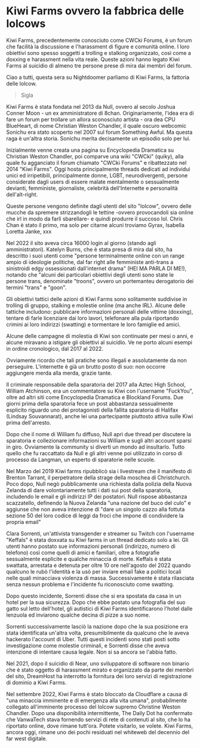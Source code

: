 # Kiwi Farms ovvero la fabbrica delle lolcows

Kiwi Farms, precedentemente conosciuto come CWCki Forums, è un forum che facilità la discussione e l'harassment di figure e comunità online. I loro obiettivi sono spesso soggetti a trolling e stalking organizzato, così come a doxxing e harassment nella vita reale. Queste azioni hanno legato Kiwi Farms al suicidio di almeno tre persone prese di mira dai membri del forum.

Ciao a tutti, questa sera su Nightdoomer parliamo di Kiwi Farms, la fattoria delle lolcow.

> Sigla

Kiwi Farms è stata fondata nel 2013 da Null, ovvero al secolo Joshua Conner Moon - un ex amministratore di 8chan. Originariamente, l'idea era di fare un forum per trollare un allora sconosciuto artista - ora dea CPU BlueHeart, di nome Christian Weston Chandler, il quale oscuro webcomic Sonichu era stato scoperto nel 2007 sul forum Something Awful. Ma questa raga è un'altra storia. Sonichu merita decisamente un episodio solo per lui.

Inizialmente venne creata una pagina su Encyclopedia Dramatica su Christian Weston Chandler, poi comparve una wiki "CWCki" (quiky), alla quale fu agganciato il forum chiamato "CWCki Forums" e ribattezzato nel 2014 "Kiwi Farms".
Oggi hosta principalmente threads dedicati ad individui unici ed irripetibili, principalmente donne, LGBT, neurodivergenti, persone considerate dagli users di essere malate mentalmente o sessualmente devianti, femministe, giornaliste, celebrità dell'Internette e personalità dell'alt-right. 

Queste persone vengono definite dagli utenti del sito "lolcow", ovvero delle mucche da spremere strizzandogli le tettine -ovvero provocandoli sia online che irl in modo da farli sbarellare- e quindi produrre il succoso lol. Chris Chan è stato il primo, ma solo per citarne alcuni troviamo Gyrax, Isabella Loretta Janke, xxx

Nel 2022 il sito aveva circa 16000 login al giorno (stando agli amministratori). Katelyn Burns, che è stata presa di mira dal sito, ha descritto i suoi utenti come "persone terminalmente online con un range ampio di ideologie politiche, dal far right alle femministe anti-trans a sinistroidi edgy ossessionati dall'internet drama" (HEI MA PARLA DI ME!), notando che "alcuni dei particolari obiettivi degli utenti sono state le persone trans, denominate "troons", ovvero un portemanteu derogatorio dei termini "trans" e "goon".

Gli obiettivi tattici delle azioni di Kiwi Farms sono solitamente suddivise in trolling di gruppo, stalking e molestie online (ma anche IRL). Alcune delle tattiche includono: pubblicare informazioni personali delle vittime (doxxing), tentare di farle licenziare dai loro lavori, telefonare alla pula riportando crimini ai loro indirizzi (swatting) e tormentare le loro famiglie ed amici.

Alcune delle campagne di molestia di Kiwi son continuate per mesi o anni, e alcune miravano a istigare gli obiettivi al suicidio. Ve ne porto alcuni esempi in ordine cronologico, dal 2017 al 2022. 

Ovviamente ricordo che tali pratiche sono illegali e assolutamente da non perseguire. L'internette è già un brutto posto di suo: non occorre aggiungere merda alla merda, grazie tante.

Il criminale responsabile della sparatoria del 2017 alla Aztec High School, William Atchinson, era un commentatore su Kiwi con l'username "FuckYou", oltre ad altri siti come Encyclopedia Dramatica e Blockland Forums.
Due giorni prima della sparatoria fece un post abbastanza sessualmente esplicito riguardo uno dei protagonisti della fallita sparatoria di Halifax (Lindsay Souvannarat), anche lei una partecipante piuttosto attiva sulle Kiwi prima dell'arresto.

Dopo che il nome di William fu diffuso, Null aprì due thread per discutere la sparatoria e collezionare informazioni su William e sugli altri account sparsi in giro. Ovviamente la community si divertì un mondo ad insultarlo. Tutto quello che fu raccattato da Null e gli altri venne poi utilizzato in corso di processo da Langman, un esperto di sparatorie nelle scuole.

Nel Marzo del 2019 Kiwi farms ripubblicò sia i livestream che il manifesto di Brenton Tarrant, il perpetratore della strage della moschea di Christchurch. Poco dopo, Null negò pubblicamente una richiesta dalla polizia della Nuova Zelanda di dare volontariamente tutti i dati sui post della sparatoria, includendo le email e gli indirizzi IP dei postatori.
Null rispose abbastanza scazzatello, definendo la Nuova Zelanda "una nazione del buco del culo" e aggiunse che non aveva intenzione di "dare un singolo cazzo alla fottuta sezione 50 del loro codice di leggi da froci che impone di condividere la propria email"

Clara Sorrenti, un'attivista transgender e streamer su Twitch con l'username "Keffals" è stata doxxata su Kiwi farms in un thread dedicato solo a lei. Gli utenti hanno postato sue informazioni personali (indirizzo, numero di telefono) così come quelli di amici e familiari, oltre a fotografie sessualmente esplicite e qualche minaccia di morte.
Keffals è stata swattata, arrestata e detenuta per oltre 10 ore nell'agosto del 2022 quando qualcuno le rubò l'identità e la usò per inviare email fake a politici locali nelle quali minacciava violenza di massa. Successivamente è stata rilasciata senza nessun problema e l'incidente fu riconosciuto come swatting.

Dopo questo incidente, Sorrenti disse che si era spostata da casa in un hotel per la sua sicurezza. Dopo che ebbe postato una fotografia del suo gatto sul letto dell'hotel, gli autistici di Kiwi Farms identificarono l'hotel dalle lenzuola ed inviarono qualche decina di pizze a suo nome. 

Sorrenti successivamente lasciò la nazione dopo che la sua posizione era stata identificata un'altra volta, presumibilmente da qualcuno che le aveva hackerato l'account di Uber. Tutti questi incidenti sono stati posti sotto investigazione come molestie criminali, e Sorrenti disse che aveva intenzione di intentare causa legale. Non si sa ancora se l'abbia fatto.

Nel 2021, dopo il suicidio di Near, uno sviluppatore di software non binario che è stato oggetto di harassment mirato e organizzato da parte dei membri del sito, DreamHost ha interrotto la fornitura dei loro servizi di registrazione di dominio a Kiwi Farms. 

Nel settembre 2022, Kiwi Farms è stato bloccato da Cloudflare a causa di "una minaccia imminente e di emergenza alla vita umana", probabilmente collegato all'imminente processo del lolcow supremo Christine Weston Chandler. 
Dopo una disponibilità intermittente, The Daily Dot ha confermato che VanwaTech stava fornendo servizi di rete di contenuti al sito, che lo ha riportato online, dove rimane tutt'ora. Potete visitarlo, se volete. Kiwi Farms, ancora oggi, rimane uno dei pochi residuati nel whiteweb del decennio del far west digitale.



